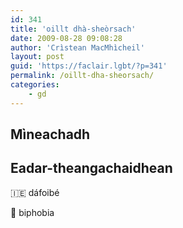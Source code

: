 ```yaml
---
id: 341
title: 'oillt dhà-sheòrsach'
date: 2009-08-28 09:08:28
author: 'Crìstean MacMhìcheil'
layout: post
guid: 'https://faclair.lgbt/?p=341'
permalink: /oillt-dha-sheorsach/
categories:
    - gd
---
```


## Mìneachadh

## Eadar-theangachaidhean

&#x1f1ee;&#x1f1ea; dáfoibé

&#x1f3f4;&#xe0067;&#xe0062;&#xe0065;&#xe006e;&#xe0067;&#xe007f; biphobia